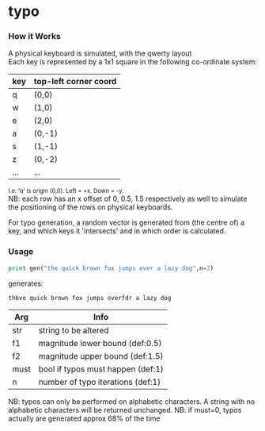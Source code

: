 # typo
### How it Works
A physical keyboard is simulated, with the qwerty layout<br>
Each key is represented by a 1x1 square in the following co-ordinate system:

| key | top-left corner coord |
|-----|-----------------------|
| q   | (0,0)                 |
| w   | (1,0)                 |
| e   | (2,0)                 |
| a   | (0,-1)                |
| s   | (1,-1)                |
| z   | (0,-2)                |
| ... | ...                   |

<small>I.e: 'q' is origin (0,0). Left = +x. Down = -y.</small><br>
NB: each row has an x offset of 0, 0.5, 1.5 respectively as well to simulate the positioning of the rows on physical keyboards.

For typo generation, a random vector is generated from (the centre of) a key, and which keys it 'intersects' and in which order is calculated.

### Usage
```python
print gen("the quick brown fox jumps over a lazy dog",n=2)
```
generates:
```
thbve quick brown fox jumps overfdr a lazy dog
```
| Arg  | Info                              |
|------|-----------------------------------|
| str  | string to be altered              |
| f1   | magnitude lower bound (def:0.5)   |
| f2   | magnitude upper bound (def:1.5)   |
| must | bool if typos must happen (def:1) |
| n    | number of typo iterations (def:1) |

NB: typos can only be performed on alphabetic characters. A string with no alphabetic characters will be returned unchanged.
NB: if must=0, typos actually are generated approx 68% of the time
